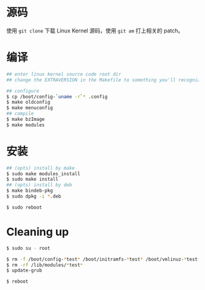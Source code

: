 # 源码

使用 `git clone` 下载 Linux Kernel 源码，使用 `git am` 打上相关的 patch。

# 编译

```bash
## enter linux kernel source code root dir
## change the EXTRAVERSION in the Makefile to something you'll recognize later.

## configure
$ cp /boot/config-`uname -r`* .config
$ make oldconfig
$ make menuconfig
## compile
$ make bzImage
$ make modules
```

# 安装

```bash
## (opts) install by make
$ sudo make modules_install
$ sudo make install
## (opts) install by deb
$ make bindeb-pkg
$ sudo dpkg -i *.deb

$ sudo reboot
```

# Cleaning up

```bash
$ sudo su - root

$ rm -f /boot/config-*test* /boot/initramfs-*test* /boot/vmlinuz-*test* /boot/System.map-*test*
$ rm -rf /lib/modules/*test*
$ update-grub

$ reboot
```
